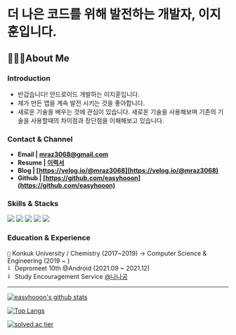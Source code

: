 # 더 나은 코드를 위해 발전하는 개발자, 이지훈입니다.

## 🙋🏻‍♂️**About Me**

### **Introduction**

- 반갑습니다! 안드로이드 개발하는 이지훈입니다.
- 제가 만든 앱을 계속 발전 시키는 것을 좋아합니다. 
- 새로운 기술을 배우는 것에 관심이 있습니다. 새로운 기술을 사용해보며 기존의 기술을 사용할때의 차이점과 장단점을 이해해보고 있습니다.

### **Contact & Channel**

- **Email | mraz3068@gmail.com**
- **Resume | [이력서](https://www.notion.so/mraz3068/40c99214f9e242de801149aebed17b1f)**
- **Blog | [https://velog.io/@mraz3068](https://velog.io/@mraz3068)**
- **Github | [https://github.com/easyhooon](https://github.com/easyhooon)**


### **Skills & Stacks**
<div>
  <img src="https://img.shields.io/badge/android-3DDC84?style=for-the-badge&logo=android&logoColor=white"> 
  <img src="https://img.shields.io/badge/kotlin-7F52FF?style=for-the-badge&logo=kotlin&logoColor=white"> 
  <img src="https://img.shields.io/badge/firebase-FFCA28?style=for-the-badge&logo=firebase&logoColor=white">
  <img src="https://img.shields.io/badge/java-007396?style=for-the-badge&logo=java&logoColor=white"> 
  <img src="https://img.shields.io/badge/Jetpack Compose-4285F4?style=for-the-badge&logo=jetpack-compose&logoColor=white"> 

### **Education & Experience**
```🏫``` Konkuk University / Chemistry (2017~2019) -> Computer Science & Engineering (2019 ~ )<br/>
<code><img width="13" height="13" alt="image" src="https://user-images.githubusercontent.com/51016231/200306491-55d3508d-6b85-48ab-b091-651a42f9783c.png"></code> Depromeet 10th @Android (2021.09 ~ 2021.12)<br/>
<code><img width="13" height="13" alt="image" src="https://user-images.githubusercontent.com/51016231/200248371-f9ce4b01-b6c4-4ffa-8264-06b186033901.png"></code> Study Encouragement Service [@나나공](https://play.google.com/store/apps/details?id=com.depromeet.sloth)

---

[![easyhooon's github stats](https://github-readme-stats.vercel.app/api?username=easyhooon&count_private=true&custom_title=easyhooon&nbsp;&bg_color=30,b3bfff,ccdaff&title_color=FFFFFF&text_color=FFFFFF)](https://github.com/anuraghazra/github-readme-stats)
<br/>

[![Top Langs](https://github-readme-stats.vercel.app/api/top-langs/?username=easyhooon&layout=compact&custom_title=Most&nbsp;Used&nbsp;Languages&bg_color=30,b3bfff,ccdaff&title_color=fff&text_color=fff&&hide=javascript,makefile,HTML&layout=compact)](https://github.com/easyhooon/github-readme-stats)

[![solved.ac tier](http://mazassumnida.wtf/api/v2/generate_badge?boj=mraz3068)](https://solved.ac/mraz3068)
